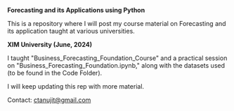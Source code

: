 **Forecasting and its Applications using Python**

This is a repository where I will post my course material on Forecasting and its application taught at various universities. 

**XIM University (June, 2024)**

I taught "Business_Forecasting_Foundation_Course" and a practical session on "Business_Forecasting_Foundation.ipynb," along with the datasets used (to be found in the Code Folder).

I will keep updating this rep with more material. 

Contact: ctanujit@gmail.com 
